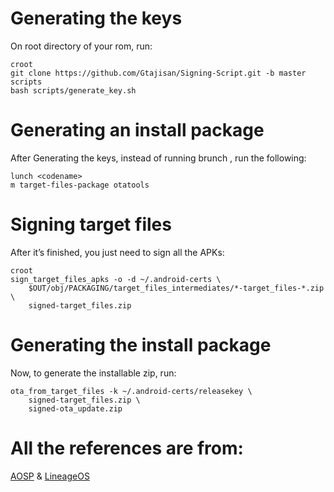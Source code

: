 # Generating the keys
On root directory of your rom, run:

    croot
    git clone https://github.com/Gtajisan/Signing-Script.git -b master scripts
    bash scripts/generate_key.sh


# Generating an install package
After Generating the keys, instead of running brunch , run the following: 

    lunch <codename>
    m target-files-package otatools


# Signing target files

After it’s finished, you just need to sign all the APKs: 

    croot 
    sign_target_files_apks -o -d ~/.android-certs \
        $OUT/obj/PACKAGING/target_files_intermediates/*-target_files-*.zip \
        signed-target_files.zip


# Generating the install package

Now, to generate the installable zip, run:

    ota_from_target_files -k ~/.android-certs/releasekey \
        signed-target_files.zip \
        signed-ota_update.zip


# All the references are from:

[AOSP](https://source.android.com/devices/tech/ota/sign_builds) &
[LineageOS](https://wiki.lineageos.org/signing_builds)
